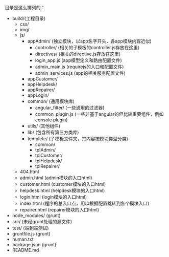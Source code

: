 目录是这么排列的：

- build/(工程目录)
	- css/
	- img/
	- js/
		- appAdmin/ (独立模块，以app名字开头，各app模块内容近似)
			- controller/ (相关的子模板的controller.js存放在这里)
			- directives/ (相关的directive.js存放在这里)
			- login_app.js (app模型定义和路由配置文件)
			- admin_main.js (requirejs的入口和配置文件)
			- admin_services.js (app的相关服务配置文件)
		- appCustomer/
		- appHelpdesk/
		- appRepairer/
		- appLogin/
		- common/ (通用模块库)
			- angular_filter/ (一些通用的过滤器)
			- common_plugin.js (一些非基于angular的但比较重要组件，例如console plugin)
		- utils/ (其他组件)
		- lib/ (包含所有第三方类库)
		- templete/ (子模板文件夹，其内容按模块类型分类)
			- common/
			- tplAdmin/
			- tplCustomer/
			- tplHelpdesk/
			- tplRepairer/
	- 404.html
	- admin.html (admin模块的入口html)
	- customer.html (customer模块的入口html)
	- helpdesk.html (helpdesk模块的入口html)
	- login.html (login模块的入口html)
	- index.html (程序的总入口点，用以根据配置跳转到各个模块入口)
	- repairer.html (repairer模块的入口html)
- node_modules/ (grunt)
- src/ (未经grunt处理的源文件)
- test/ (端到端测试)
- gruntfile.js (grunt)
- human.txt
- package.json (grunt)
- README.md